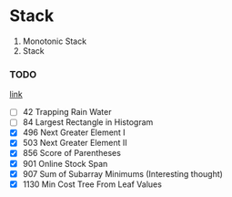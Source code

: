
# Stack

1. Monotonic Stack
2. Stack

### TODO 
[link](https://leetcode.com/tag/monotonic-stack/)
- [ ] 42   Trapping Rain Water
- [ ] 84   Largest Rectangle in Histogram
- [x] 496  Next Greater Element I
- [x] 503  Next Greater Element II
- [x] 856  Score of Parentheses
- [x] 901  Online Stock Span
- [x] 907  Sum of Subarray Minimums (Interesting thought)
- [x] 1130 Min Cost Tree From Leaf Values

